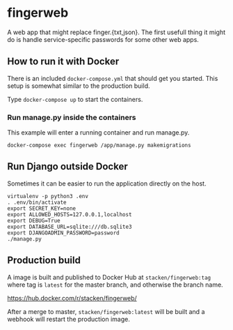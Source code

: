 # fingerweb

A web app that might replace finger.{txt,json}.
The first usefull thing it might do is handle service-specific passwords
for some other web apps.

## How to run it with Docker

There is an included `docker-compose.yml` that should get you started.
This setup is somewhat similar to the production build.

Type `docker-compose up` to start the containers.

### Run manage.py inside the containers

This example will enter a running container and run manage.py.

```
docker-compose exec fingerweb /app/manage.py makemigrations
```

## Run Django outside Docker

Sometimes it can be easier to run the application directly on the host.

```
virtualenv -p python3 .env
. .env/bin/activate
export SECRET_KEY=none
export ALLOWED_HOSTS=127.0.0.1,localhost
export DEBUG=True
export DATABASE_URL=sqlite:///db.sqlite3
export DJANGOADMIN_PASSWORD=password
./manage.py
```

## Production build

A image is built and published to Docker Hub at `stacken/fingerweb:tag` where
tag is `latest` for the master branch, and otherwise the branch name.

https://hub.docker.com/r/stacken/fingerweb/

After a merge to master, `stacken/fingerweb:latest` will be built and a webhook
will restart the production image.
